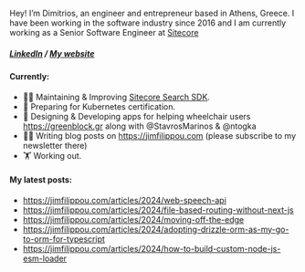 Hey! I’m Dimitrios, an engineer and entrepreneur based in Athens, Greece. I have been working in the software industry
since 2016 and I am currently working as a Senior Software Engineer at [Sitecore](https://sitecore.com/)

<h5>
<a href="https://www.linkedin.com/in/jimfilippou">LinkedIn<a/> /
<a target="__blank" href="https://jimfilippou.com">My website<a/>
</h5>

#### Currently:

- 👨‍💻 Maintaining & Improving [Sitecore Search SDK](https://www.sitecore.com/products/search).
- 📖 Preparing for Kubernetes certification.
- 🦽 Designing & Developing apps for helping wheelchair users https://greenblock.gr along with @StavrosMarinos & @ntogka
- ✍🏻 Writing blog posts on https://jimfilippou.com (please subscribe to my newsletter there)
- 🏋️ Working out.

#### My latest posts:

- https://jimfilippou.com/articles/2024/web-speech-api
- https://jimfilippou.com/articles/2024/file-based-routing-without-next-js
- https://jimfilippou.com/articles/2024/moving-off-the-edge
- https://jimfilippou.com/articles/2024/adopting-drizzle-orm-as-my-go-to-orm-for-typescript
- https://jimfilippou.com/articles/2024/how-to-build-custom-node-js-esm-loader
